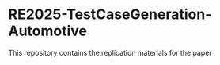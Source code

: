 # RE2025-TestCaseGeneration-Automotive
This repository contains the replication materials for the paper
